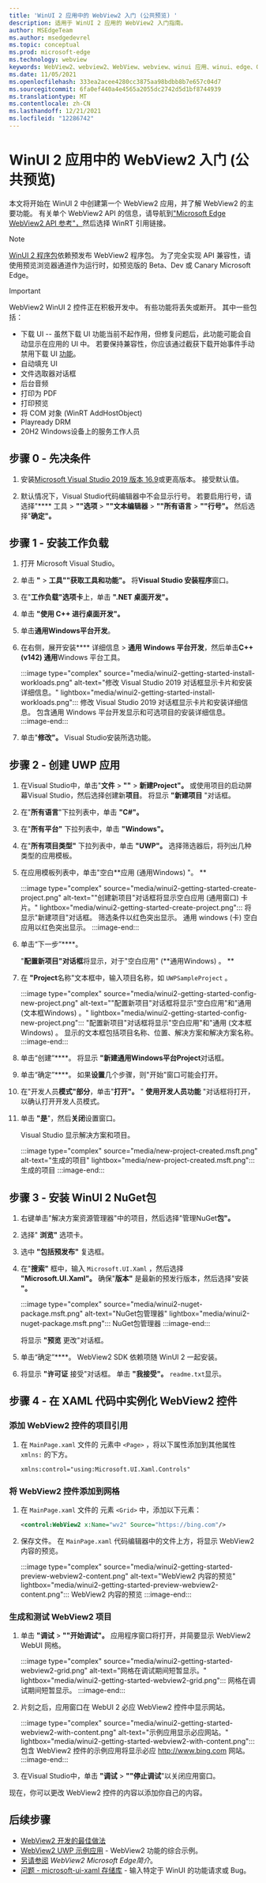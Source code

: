 ```yaml
---
title: 'WinUI 2 应用中的 WebView2 入门 (公共预览) '
description: 适用于 WinUI 2 应用的 WebView2 入门指南。
author: MSEdgeTeam
ms.author: msedgedevrel
ms.topic: conceptual
ms.prod: microsoft-edge
ms.technology: webview
keywords: WebView2、webview2、WebView、webview、winui 应用、winui、edge、CoreWebView2、浏览器控件、edge html、入门、入门、.NET
ms.date: 11/05/2021
ms.openlocfilehash: 333ea2acee4280cc3875aa98bdbb8b7e657c04d7
ms.sourcegitcommit: 6fa0ef440a4e4565a2055dc2742d5d1bf8744939
ms.translationtype: MT
ms.contentlocale: zh-CN
ms.lasthandoff: 12/21/2021
ms.locfileid: "12286742"
---
```

# <a name="get-started-with-webview2-in-winui-2-apps-public-preview"></a>WinUI 2 应用中的 WebView2 入门 (公共预览) 

本文将开始在 WinUI 2 中创建第一个 WebView2 应用，并了解 WebView2 的主要功能。 有关单个 WebView2 API 的信息，请导航到["Microsoft Edge WebView2 API 参考"，](../webview2-api-reference.md)然后选择 WinRT 引用链接。

> [!NOTE]
> [WinUI 2 程序包](https://www.nuget.org/packages/Microsoft.UI.Xaml/2.8.0-prerelease.210927001)依赖预发布 WebView2 程序包。 为了完全实现 API 兼容性，请使用预览浏览器通道作为运行时，如预览版的 Beta、Dev 或 Canary Microsoft Edge。

> [!Important]
> WebView2 WinUI 2 控件正在积极开发中。 有些功能将丢失或断开。 其中一些包括：
> * 下载 UI -- 虽然下载 UI 功能当前不起作用，但修复问题后，此功能可能会自动显示在应用的 UI 中。  若要保持兼容性，你应该通过截获下载开始事件手动禁用下载 UI [功能](/microsoft-edge/webview2/reference/winrt/microsoft_web_webview2_core/corewebview2downloadstartingeventargs)。
> * 自动填充 UI
> * 文件选取器对话框
> * 后台音频
> * 打印为 PDF
> * 打印预览
> * 将 COM 对象 (WinRT AddHostObject) 
> * Playready DRM
> * 20H2 Windows设备上的服务工作人员

## <a name="step-0---prerequisites"></a>步骤 0 - 先决条件

1.  安装[Microsoft Visual Studio 2019 版本 16.9](/visualstudio/releases/2019/release-notes-v16.9)或更高版本。 接受默认值。

1.  默认情况下，Visual Studio代码编辑器中不会显示行号。 若要启用行号，请选择"**** 工具  >  **""选项**  >  **""文本编辑器**  >  **""所有语言**  >  **""行号"。**  然后选择"**确定"。**


## <a name="step-1---install-workloads"></a>步骤 1 - 安装工作负载

1.  打开 Microsoft Visual Studio。
 
1.  单击 **"**  >  **工具""获取工具和功能"。**  将**Visual Studio 安装程序**窗口。

1.  在"**工作负载"选项卡**上，单击 **".NET 桌面开发"。**

1.  单击 **"使用 C++ 进行桌面开发"。**

1.  单击**通用Windows平台开发**。

1. 在右侧，展开安装**** 详细信息  >  **通用 Windows 平台开发**，然后单击**C++ (v142) 通用**Windows 平台工具。

    :::image type="complex" source="media/winui2-getting-started-install-workloads.png" alt-text="修改 Visual Studio 2019 对话框显示卡片和安装详细信息。" lightbox="media/winui2-getting-started-install-workloads.png":::
       修改 Visual Studio 2019 对话框显示卡片和安装详细信息。 包含通用 Windows 平台开发显示和可选项目的安装详细信息。
    :::image-end:::

1.  单击"**修改"。** Visual Studio安装所选功能。


## <a name="step-2---create-a-uwp-app"></a>步骤 2 - 创建 UWP 应用

1.  在Visual Studio中，单击"**文件**  >  **""**  >  **新建Project"。**  或使用项目的启动屏幕Visual Studio，然后选择创建新**项目**。  将显示 **"新建项目** "对话框。

1.  在"**所有语言**"下拉列表中，单击 **"C#"。**

1.  在"**所有平台"** 下拉列表中，单击 **"Windows"。**

1.  在"**所有项目类型"** 下拉列表中，单击 **"UWP"。**  选择筛选器后，将列出几种类型的应用模板。

1.  在应用模板列表中，单击"空白**应用 (通用Windows) "。 **

    :::image type="complex" source="media/winui2-getting-started-create-project.png" alt-text="&quot;创建新项目&quot;对话框将显示空白应用 (通用窗口) 卡片。" lightbox="media/winui2-getting-started-create-project.png":::
       将显示"新建项目"对话框。 筛选条件以红色突出显示。 通用 windows (卡) 空白应用以红色突出显示。
    :::image-end:::

1.  单击“下一步”****。

    "**配置新项目"对话框**将显示，对于"空白应用" (**通用Windows) 。 **

1.  在 **"Project**名称"文本框中，输入项目名称，如 `UWPSampleProject` 。

    :::image type="complex" source="media/winui2-getting-started-config-new-project.png" alt-text="&quot;配置新项目&quot;对话框将显示&quot;空白应用&quot;和&quot;通用 (文本框Windows) 。" lightbox="media/winui2-getting-started-config-new-project.png":::
       "配置新项目"对话框将显示"空白应用"和"通用 (文本框Windows) 。 显示的文本框包括项目名称、位置、解决方案和解决方案名称。
    :::image-end:::

1.  单击“创建”****。  将显示 **"新建通用Windows平台Project**对话框。

1.  单击“确定”****。  如果**设置**几个步骤，则"开始"窗口可能会打开。

1.  在"开发人员**模式"部分**，单击"**打开"。**  " **使用开发人员功能** "对话框将打开，以确认打开开发人员模式。

1.  单击 **"是**"，然后**关闭**设置窗口。

    Visual Studio 显示解决方案和项目。

    :::image type="complex" source="media/new-project-created.msft.png" alt-text="生成的项目" lightbox="media/new-project-created.msft.png":::
        生成的项目
    :::image-end:::

## <a name="step-3---install-the-winui-2-nuget-package"></a>步骤 3 - 安装 WinUI 2 NuGet包

1.  右键单击"解决方案资源管理器"中的项目，然后选择"管理NuGet**包"。**

1.  选择" **浏览"** 选项卡。

1.  选中 **"包括预发布"** 复选框。

1.  在"**搜索"** 框中，输入 `Microsoft.UI.Xaml` ，然后选择 **"Microsoft.UI.Xaml"。**  确保"**版本"** 是最新的预发行版本，然后选择"安装 **"。**

    :::image type="complex" source="media/winui2-nuget-package.msft.png" alt-text="NuGet包管理器" lightbox="media/winui2-nuget-package.msft.png":::
       NuGet包管理器
    :::image-end:::

    将显示 **"预览** 更改"对话框。

1.  单击“确定”****。 WebView2 SDK 依赖项随 WinUI 2 一起安装。

    <!-- "Microsoft.UI.Xaml" here is equiv to WinUI 2; same team -->

1.  将显示 **"许可证** 接受"对话框。 单击 **"我接受"。**  `readme.txt`显示。

<!-- note: install halted after only WinUI 2 component, it didn't seem to install WebView2 even though that was the 2nd item listed.  assume that's ok now on my machine. -->


## <a name="step-4---instantiate-the-webview2-control-in-xaml-code"></a>步骤 4 - 在 XAML 代码中实例化 WebView2 控件

### <a name="add-the-project-reference-for-the-webview2-control"></a>添加 WebView2 控件的项目引用

1.  在 `MainPage.xaml` 文件的 元素中 `<Page>` ，将以下属性添加到其他属性 `xmlns:` 的下方。

    ```xml
    xmlns:control="using:Microsoft.UI.Xaml.Controls"
    ```

### <a name="add-the-webview2-control-to-the-grid"></a>将 WebView2 控件添加到网格

1.  在 `MainPage.xaml` 文件的 元素 `<Grid>` 中，添加以下元素：

    ```xml
    <control:WebView2 x:Name="wv2" Source="https://bing.com"/>
    ```

1.  保存文件。 在 `MainPage.xaml` 代码编辑器中的文件上方，将显示 WebView2 内容的预览。

    :::image type="complex" source="media/winui2-getting-started-preview-webview2-content.png" alt-text="WebView2 内容的预览" lightbox="media/winui2-getting-started-preview-webview2-content.png":::
       WebView2 内容的预览
    :::image-end:::

### <a name="build-and-test-the-webview2-project"></a>生成和测试 WebView2 项目

1.  单击 **"调试**  >  **""开始调试"。**  应用程序窗口将打开，并简要显示 WebView2 WebUI 网格。

    :::image type="complex" source="media/winui2-getting-started-webview2-grid.png" alt-text="网格在调试期间短暂显示。" lightbox="media/winui2-getting-started-webview2-grid.png":::
       网格在调试期间短暂显示。
    :::image-end:::

1.  片刻之后，应用窗口在 WebUI 2 必应 WebView2 控件中显示网站。

    :::image type="complex" source="media/winui2-getting-started-webview2-with-content.png" alt-text="示例应用显示必应网站。" lightbox="media/winui2-getting-started-webview2-with-content.png":::
       包含 WebView2 控件的示例应用将显示必应 http://www.bing.com 网站。
    :::image-end:::

1.  在Visual Studio中，单击 **"调试**  >  **""停止调试**"以关闭应用窗口。

现在，你可以更改 WebView2 控件的内容以添加你自己的内容。


<!-- ====================================================================== -->
## <a name="next-steps"></a>后续步骤

*  [WebView2 开发的最佳做法](../concepts/developer-guide.md)
*  [WebView2 UWP 示例应用](https://github.com/MicrosoftEdge/WebView2Samples/tree/master/SampleApps/webview2_sample_uwp) - WebView2 功能的综合示例。
*  [另请参阅](../index.md#see-also) _WebView2 Microsoft Edge简介_。
*  [问题 - microsoft-ui-xaml 存储库](https://github.com/microsoft/microsoft-ui-xaml/issues) - 输入特定于 WinUI 的功能请求或 Bug。
